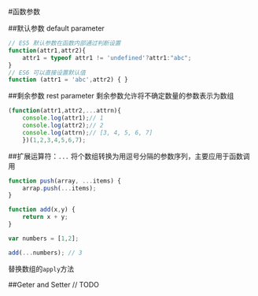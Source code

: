#函数参数

##默认参数 default parameter
``` JavaScript
// ES5 默认参数在函数内部通过判断设置
function(attr1,attr2){
	attr1 = typeof attr1 != 'undefined'?attr1:"abc";
}
// ES6 可以直接设置默认值
function (attr1 = 'abc',attr2) { }
```

##剩余参数 rest parameter
剩余参数允许将不确定数量的参数表示为数组
``` JavaScript
(function(attr1,attr2,...attrn){
	console.log(attr1);// 1
	console.log(attr2);// 2
	console.log(attrn);// [3, 4, 5, 6, 7]
	})(1,2,3,4,5,6,7);
```

##扩展运算符：`...`
将个数组转换为用逗号分隔的参数序列，主要应用于函数调用
``` JavaScript
function push(array, ...items) {
	arrap.push(...items);
}

function add(x,y) {
	return x + y;
}

var numbers = [1,2];

add(...numbers); // 3
```
替换数组的`apply`方法

##Geter and Setter
// TODO